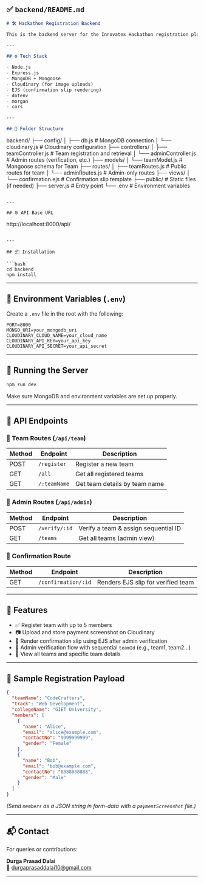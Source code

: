 ## ✅ `backend/README.md`

```markdown
# 🛠️ Hackathon Registration Backend

This is the backend server for the Innovatex Hackathon registration platform. It provides RESTful APIs to register teams, handle admin verification, upload payment screenshots to Cloudinary, and render confirmation slips using EJS.

---

## ⚙️ Tech Stack

- Node.js
- Express.js
- MongoDB + Mongoose
- Cloudinary (for image uploads)
- EJS (confirmation slip rendering)
- dotenv
- morgan
- cors

---

## 📁 Folder Structure

```
backend/
├── config/
│   ├── db.js                 # MongoDB connection
│   └── cloudinary.js         # Cloudinary configuration
├── controllers/
│   ├── teamController.js     # Team registration and retrieval
│   └── adminController.js    # Admin routes (verification, etc.)
├── models/
│   └── teamModel.js          # Mongoose schema for Team
├── routes/
│   ├── teamRoutes.js         # Public routes for team
│   └── adminRoutes.js        # Admin-only routes
├── views/
│   └── confirmation.ejs      # Confirmation slip template
├── public/                   # Static files (if needed)
├── server.js                 # Entry point
└── .env                      # Environment variables
```

---

## 🌐 API Base URL

```
http://localhost:8000/api/
```

---

## 📦 Installation

```bash
cd backend
npm install
```

---

## 🔐 Environment Variables (`.env`)

Create a `.env` file in the root with the following:

```env
PORT=8000
MONGO_URI=your_mongodb_uri
CLOUDINARY_CLOUD_NAME=your_cloud_name
CLOUDINARY_API_KEY=your_api_key
CLOUDINARY_API_SECRET=your_api_secret
```

---

## 🚀 Running the Server

```bash
npm run dev
```

Make sure MongoDB and environment variables are set up properly.

---

## 🔁 API Endpoints

### 📌 Team Routes (`/api/team`)
| Method | Endpoint              | Description                          |
|--------|-----------------------|--------------------------------------|
| POST   | `/register`           | Register a new team                  |
| GET    | `/all`                | Get all registered teams             |
| GET    | `/:teamName`          | Get team details by team name        |

### 📌 Admin Routes (`/api/admin`)
| Method | Endpoint              | Description                          |
|--------|-----------------------|--------------------------------------|
| POST   | `/verify/:id`         | Verify a team & assign sequential ID |
| GET    | `/teams`              | Get all teams (admin view)           |

### 📌 Confirmation Route
| Method | Endpoint                | Description                         |
|--------|-------------------------|-------------------------------------|
| GET    | `/confirmation/:id`     | Renders EJS slip for verified team  |

---

## 📄 Features

- ✅ Register team with up to 5 members
- 📷 Upload and store payment screenshot on Cloudinary
- 🧾 Render confirmation slip using EJS after admin verification
- 🔐 Admin verification flow with sequential `teamId` (e.g., team1, team2...)
- 📁 View all teams and specific team details

---

## 🧪 Sample Registration Payload

```json
{
  "teamName": "CodeCrafters",
  "track": "Web Development",
  "collegeName": "GIET University",
  "members": [
    {
      "name": "Alice",
      "email": "alice@example.com",
      "contactNo": "9999999999",
      "gender": "Female"
    },
    {
      "name": "Bob",
      "email": "bob@example.com",
      "contactNo": "8888888888",
      "gender": "Male"
    }
  ]
}
```
*(Send `members` as a JSON string in form-data with a `paymentScreenshot` file.)*

---

## 📬 Contact

For queries or contributions:

**Durga Prasad Dalai**  
📧 [durgaprasaddalai10@gmail.com](mailto:durgaprasaddalai10@gmail.com)

---

```